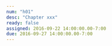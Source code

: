 ```yaml
---
num: "h01"
desc: "Chapter xxx"
ready: false
assigned: 2016-09-22 14:00:00.00-7:00
due: 2016-09-27 14:00:00.00-7:00
---
```

